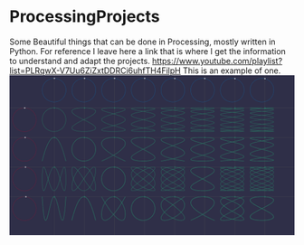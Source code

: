 # ProcessingProjects
Some Beautiful things that can be done in Processing, mostly written in Python.
For reference I leave here a link that is where I get the information to understand and adapt the projects.
https://www.youtube.com/playlist?list=PLRqwX-V7Uu6ZiZxtDDRCi6uhfTH4FilpH
This is an example of one.
![](https://raw.githubusercontent.com/Koutarouu/ProcessingProjects/master/LissajousCurveTable/table0126.png)
